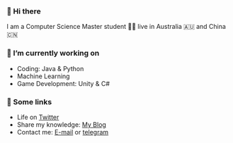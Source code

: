 ### 👋 Hi there

I am a Computer Science Master student 👨‍💻 live in Australia 🇦🇺 and China 🇨🇳

### 🔧 I’m currently working on

- Coding: Java & Python
- Machine Learning 
- Game Development: Unity & C#

### 🔗 Some links

- Life on [Twitter](https://twitter.com/AvarbyKira) 
- Share my knowledge: [My Blog](https://avarbykira.github.io) 
- Contact me: [E-mail](mailto:avarbykira@gmail.com) or [telegram](https://t.me/avarbykira)
